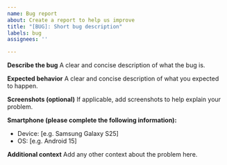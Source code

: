 ```yaml
---
name: Bug report
about: Create a report to help us improve
title: "[BUG]: Short bug description"
labels: bug
assignees: ''

---
```


**Describe the bug**
A clear and concise description of what the bug is.

**Expected behavior**
A clear and concise description of what you expected to happen.

**Screenshots (optional)**
If applicable, add screenshots to help explain your problem.

**Smartphone (please complete the following information):**
 - Device: [e.g. Samsung Galaxy S25]
 - OS: [e.g. Android 15]

**Additional context**
Add any other context about the problem here.
